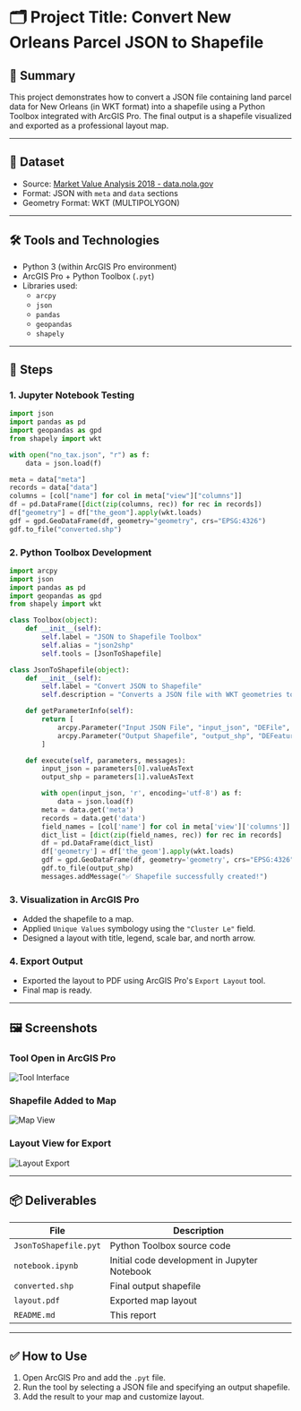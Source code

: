 
# 🗂️ Project Title: Convert New Orleans Parcel JSON to Shapefile

## 📌 Summary
This project demonstrates how to convert a JSON file containing land parcel data for New Orleans (in WKT format) into a shapefile using a Python Toolbox integrated with ArcGIS Pro. The final output is a shapefile visualized and exported as a professional layout map.

---

## 📁 Dataset
- Source: [Market Value Analysis 2018 - data.nola.gov](https://data.nola.gov/)
- Format: JSON with `meta` and `data` sections
- Geometry Format: WKT (MULTIPOLYGON)

---

## 🛠️ Tools and Technologies
- Python 3 (within ArcGIS Pro environment)
- ArcGIS Pro + Python Toolbox (`.pyt`)
- Libraries used:
  - `arcpy`
  - `json`
  - `pandas`
  - `geopandas`
  - `shapely`

---

## 🧪 Steps

### 1. Jupyter Notebook Testing
```python
import json
import pandas as pd
import geopandas as gpd
from shapely import wkt

with open("no_tax.json", "r") as f:
    data = json.load(f)

meta = data["meta"]
records = data["data"]
columns = [col["name"] for col in meta["view"]["columns"]]
df = pd.DataFrame([dict(zip(columns, rec)) for rec in records])
df["geometry"] = df["the_geom"].apply(wkt.loads)
gdf = gpd.GeoDataFrame(df, geometry="geometry", crs="EPSG:4326")
gdf.to_file("converted.shp")
```

### 2. Python Toolbox Development
```python
import arcpy
import json
import pandas as pd
import geopandas as gpd
from shapely import wkt

class Toolbox(object):
    def __init__(self):
        self.label = "JSON to Shapefile Toolbox"
        self.alias = "json2shp"
        self.tools = [JsonToShapefile]

class JsonToShapefile(object):
    def __init__(self):
        self.label = "Convert JSON to Shapefile"
        self.description = "Converts a JSON file with WKT geometries to a shapefile"

    def getParameterInfo(self):
        return [
            arcpy.Parameter("Input JSON File", "input_json", "DEFile", "Required", "Input"),
            arcpy.Parameter("Output Shapefile", "output_shp", "DEFeatureClass", "Required", "Output")
        ]

    def execute(self, parameters, messages):
        input_json = parameters[0].valueAsText
        output_shp = parameters[1].valueAsText

        with open(input_json, 'r', encoding='utf-8') as f:
            data = json.load(f)
        meta = data.get('meta')
        records = data.get('data')
        field_names = [col['name'] for col in meta['view']['columns']]
        dict_list = [dict(zip(field_names, rec)) for rec in records]
        df = pd.DataFrame(dict_list)
        df['geometry'] = df['the_geom'].apply(wkt.loads)
        gdf = gpd.GeoDataFrame(df, geometry='geometry', crs="EPSG:4326")
        gdf.to_file(output_shp)
        messages.addMessage("✅ Shapefile successfully created!")
```

### 3. Visualization in ArcGIS Pro
- Added the shapefile to a map.
- Applied `Unique Values` symbology using the `"Cluster Le"` field.
- Designed a layout with title, legend, scale bar, and north arrow.

### 4. Export Output
- Exported the layout to PDF using ArcGIS Pro's `Export Layout` tool.
- Final map is ready.

---

## 🖼️ Screenshots

### Tool Open in ArcGIS Pro
![Tool Interface](images/tool_open.png)

### Shapefile Added to Map
![Map View](images/output_map.png)

### Layout View for Export
![Layout Export](images/layout_export.png)

---

## 📦 Deliverables

| File | Description |
|------|-------------|
| `JsonToShapefile.pyt` | Python Toolbox source code |
| `notebook.ipynb` | Initial code development in Jupyter Notebook |
| `converted.shp` | Final output shapefile |
| `layout.pdf` | Exported map layout |
| `README.md` | This report |

---

## ✅ How to Use
1. Open ArcGIS Pro and add the `.pyt` file.
2. Run the tool by selecting a JSON file and specifying an output shapefile.
3. Add the result to your map and customize layout.
